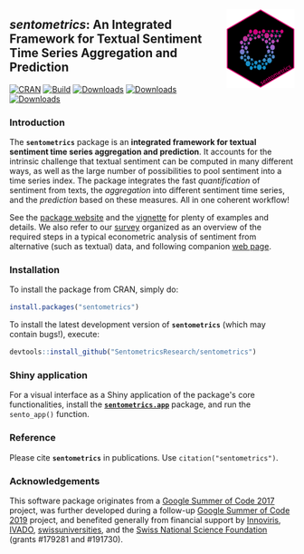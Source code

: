 
<a href='https://sentometrics-research.com'><img src='man/figures/logo.png' align="right" height="138.5"/></a>

## _sentometrics_: An Integrated Framework for Textual Sentiment Time Series Aggregation and Prediction

<!-- badges: start -->
[![CRAN](https://www.r-pkg.org/badges/version/sentometrics)](https://cran.r-project.org/package=sentometrics)
[![Build](https://github.com/SentometricsResearch/sentometrics/workflows/Build/badge.svg)](https://github.com/SentometricsResearch/sentometrics/actions)
[![Downloads](https://cranlogs.r-pkg.org/badges/last-day/sentometrics?color=ff69b4)](https://www.r-pkg.org/pkg/sentometrics)
[![Downloads](https://cranlogs.r-pkg.org/badges/sentometrics?color=ff69b4)](https://www.r-pkg.org/pkg/sentometrics)
[![Downloads](https://cranlogs.r-pkg.org/badges/grand-total/sentometrics?color=ff69b4)](https://www.r-pkg.org/pkg/sentometrics)
<!-- [![codecov](https://codecov.io/github/SentometricsResearch/sentometrics/branch/master/graphs/badge.svg)](https://codecov.io/github/SentometricsResearch/sentometrics) -->
<!-- [![Pending Pull-Requests](https://githubbadges.herokuapp.com/SentometricsResearch/sentometrics/pulls.svg?style=flat)](https://github.com/SentometricsResearch/sentometrics/pulls) -->
<!-- [![Github Issues](https://githubbadges.herokuapp.com/SentometricsResearch/sentometrics/issues.svg)](https://github.com/SentometricsResearch/sentometrics/issues) -->
<!-- badges: end -->

### Introduction

The **`sentometrics`** package is an **integrated framework for textual sentiment time series aggregation and prediction**. It accounts for the intrinsic challenge that textual sentiment can be computed in many different ways, as well as the large number of possibilities to pool sentiment into a time series index. The package integrates the fast _quantification_ of sentiment from texts, the _aggregation_ into different sentiment time series, and the _prediction_ based on these measures. All in one coherent workflow!

See the [package website](https://sentometrics-research.com/sentometrics/) and the [vignette](https://doi.org/10.2139/ssrn.3067734) for plenty of examples and details. We also refer to our [survey](https://doi.org/10.1111/joes.12370) organized as an overview of the required steps in a typical econometric analysis of sentiment from alternative (such as textual) data, and following companion [web page](https://sborms.github.io/econometrics-meets-sentiment/).

### Installation

To install the package from CRAN, simply do:

```R
install.packages("sentometrics")
```

To install the latest development version of **`sentometrics`** (which may contain bugs!), execute:

```R
devtools::install_github("SentometricsResearch/sentometrics")
```

### Shiny application

For a visual interface as a Shiny application of the package's core functionalities, install the [**`sentometrics.app`**](https://github.com/SentometricsResearch/sentometrics.app) package, and run the `sento_app()` function.

### Reference

Please cite **`sentometrics`** in publications. Use `citation("sentometrics")`.

### Acknowledgements

This software package originates from a
[Google Summer of Code 2017](https://github.com/rstats-gsoc/gsoc2017/wiki/Sentometrics:-An-integrated-framework-for-text-based-multivariate-time-series-modeling-and-forecasting) project, was further developed 
during a follow-up [Google Summer of Code 2019](https://github.com/rstats-gsoc/gsoc2019/wiki/sentometrics) project, and benefited generally from financial support by [Innoviris](https://innoviris.brussels), [IVADO](https://ivado.ca/), [swissuniversities](https://www.swissuniversities.ch), and the [Swiss National Science Foundation](http://www.snf.ch) (grants #179281 and #191730).

